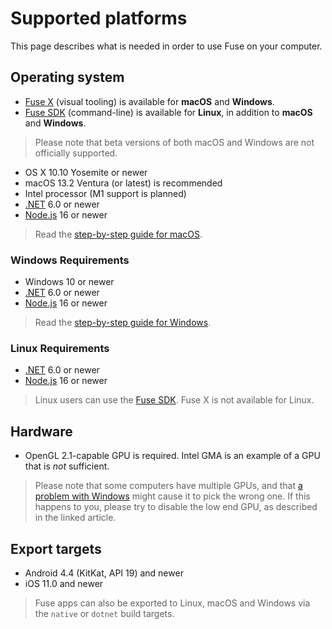 # Supported platforms

This page describes what is needed in order to use Fuse on your computer.

## Operating system

* [Fuse X](articles:basics/installation-and-quickstart) (visual tooling) is available for **macOS** and **Windows**.
* [Fuse SDK](https://www.npmjs.com/package/fuse-sdk) (command-line) is available for **Linux**, in addition to **macOS** and **Windows**.

<blockquote class="callout-info">

Please note that beta versions of both macOS and Windows are not officially supported.

</blockquote>

- OS X 10.10 Yosemite or newer
- macOS 13.2 Ventura (or latest) is recommended
- Intel processor (M1 support is planned)
- <a href="https://dotnet.microsoft.com/en-us/download/dotnet/6.0" target="_blank">.NET</a> 6.0 or newer
- <a href="https://nodejs.org/en/download/" target="_blank">Node.js</a> 16 or newer

> Read the [step-by-step guide for macOS](installation/setup-install-mac.md).

### Windows Requirements

- Windows 10 or newer
- <a href="https://dotnet.microsoft.com/en-us/download/dotnet/6.0" target="_blank">.NET</a> 6.0 or newer
- <a href="https://nodejs.org/en/download/" target="_blank">Node.js</a> 16 or newer

> Read the [step-by-step guide for Windows](installation/setup-install-win.md).

### Linux Requirements

- <a href="https://dotnet.microsoft.com/en-us/download/dotnet/6.0" target="_blank">.NET</a> 6.0 or newer
- <a href="https://nodejs.org/en/download/" target="_blank">Node.js</a> 16 or newer

<blockquote class="callout-info">

Linux users can use the <a href="https://www.npmjs.com/package/fuse-sdk" target="_blank">Fuse SDK</a>. Fuse X is not available for Linux.

</blockquote>

## Hardware

* OpenGL 2.1-capable GPU is required. Intel GMA is an example of a GPU that is _not_ sufficient.

<blockquote class="callout-info">

Please note that some computers have multiple GPUs, and that [a problem with Windows](http://support.displaylink.com/forums/287786-displaylink-feature-suggestions/suggestions/15869604-fix-some-applications-not-running-on-laptop-gpu) might cause it to pick the wrong one. If this happens to you, please try to disable the low end GPU, as described in the linked article.

</blockquote>

## Export targets

* Android 4.4 (KitKat, API 19) and newer
* iOS 11.0 and newer

<blockquote class="callout-info">

Fuse apps can also be exported to Linux, macOS and Windows via the `native` or `dotnet` build targets.

</blockquote>
